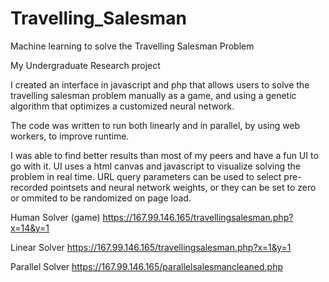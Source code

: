# Travelling_Salesman
Machine learning to solve the Travelling Salesman Problem

My Undergraduate Research project

I created an interface in javascript and php that allows users to solve the travelling salesman problem manually as a game, 
and using a genetic algorithm that optimizes a customized neural network. 

The code was written to run both linearly and in parallel, by using web workers, to improve runtime. 

I was able to find better results than most of my peers and have a fun UI to go with it.
UI uses a html canvas and javascript to visualize solving the problem in real time. 
URL query parameters can be used to select pre-recorded pointsets and neural network weights, or they can be set to zero or ommited to be randomized on page load.

Human Solver (game)
https://167.99.146.165/travellingsalesman.php?x=14&y=1

Linear Solver
https://167.99.146.165/travellingsalesman.php?x=1&y=1

Parallel Solver 
https://167.99.146.165/parallelsalesmancleaned.php



